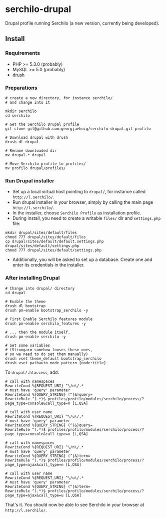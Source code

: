 # serchilo-drupal

Drupal profile running Serchilo (a new version, currently being developed).

## Install

### Requirements

- PHP >= 5.3.0 (probably)
- MySQL >= 5.0 (probably)
- [drush](http://drush.ws/)

### Preparations
```
# create a new directory, for instance serchilo/
# and change into it

mkdir serchilo
cd serchilo

# Get the Serchilo Drupal profile 
git clone git@github.com:georgjaehnig/serchilo-drupal.git profilo

# Download drupal with drush
drush dl drupal 

# Rename downloaded dir
mv drupal-* drupal

# Move Serchilo profile to profiles/
mv profilo drupal/profiles/
```
### Run Drupal installer

- Set up a local virtual host pointing to `drupal/`, for instance called `http://l.serchilo/`.
- Run drupal installer in your browser, simply by calling the main page `http://l.serchilo/`.
- In the installer, choose `Serchilo Profilo` as installation profile.
- During install, you need to create a writable `files/` dir and `settings.php` file:
```
mkdir drupal/sites/default/files
chmod 777 drupal/sites/default/files
cp drupal/sites/default/default.settings.php drupal/sites/default/settings.php
chmod 777 drupal/sites/default/settings.php
```
- Additionally, you will be asked to set up a database. Create one and enter its credentials in the installer.

### After installing Drupal
```
# Change into drupal/ directory
cd drupal

# Enable the theme
drush dl bootstrap
drush pm-enable bootstrap_serchilo -y

# First Enable Serchilo features module
drush pm-enable serchilo_features -y

# ... then the module itself.
drush pm-enable serchilo -y

# Set some variables
# (Strongarm somehow looses these ones, 
# so we need to do set them manually)
drush vset theme_default bootstrap_serchilo
drush vset pathauto_node_pattern [node:title]
```

To `drupal/.htaccess`, add:
```
# call with namespaces
RewriteCond %{REQUEST_URI} ^\/n\/.*
# must have 'query' parameter
RewriteCond %{QUERY_STRING} (^|&)query=
RewriteRule ^(.*)$ profiles/profilo/modules/serchilo/process/?page_type=console&call_type=n [L,QSA]

# call with user name
RewriteCond %{REQUEST_URI} ^\/u\/.*
# must have 'query' parameter
RewriteCond %{QUERY_STRING} (^|&)query=
RewriteRule ^(.*)$ profiles/profilo/modules/serchilo/process/?page_type=console&call_type=u [L,QSA]

# call with namespaces
RewriteCond %{REQUEST_URI} ^\/n\/.*
# must have 'query' parameter
RewriteCond %{QUERY_STRING} (^|&)term=
RewriteRule ^(.*)$ profiles/profilo/modules/serchilo/process/?page_type=ajax&call_type=n [L,QSA]

# call with user name
RewriteCond %{REQUEST_URI} ^\/u\/.*
# must have 'query' parameter
RewriteCond %{QUERY_STRING} (^|&)term=
RewriteRule ^(.*)$ profiles/profilo/modules/serchilo/process/?page_type=ajax&call_type=u [L,QSA]
```

That's it. You should now be able to see Serchilo in your browser at `http://l.serchilo/`.

